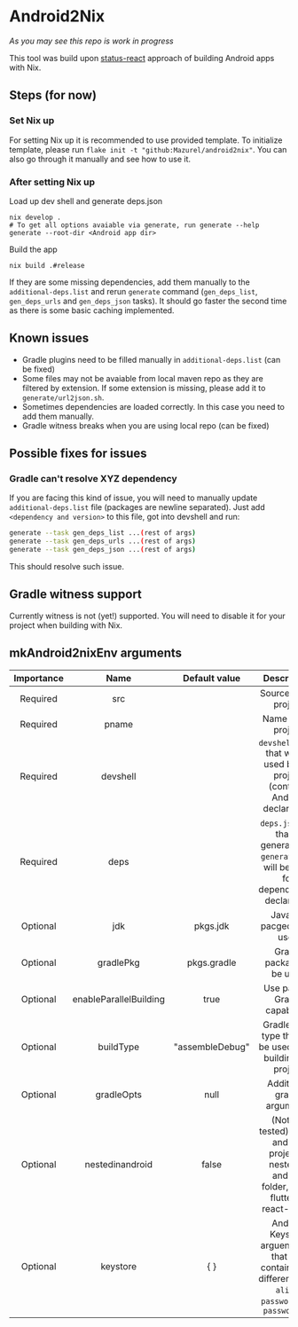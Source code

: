 # Android2Nix

*As you may see this repo is work in progress*

This tool was build upon [status-react](https://github.com/status-im/status-react/tree/develop/nix) approach of building Android apps with Nix.

## Steps (for now)

### Set Nix up 

For setting Nix up it is recommended to use provided template. To initialize template, please run `flake init -t "github:Mazurel/android2nix"`. You can also go through it manually and see how to use it.

### After setting Nix up

Load up dev shell and generate deps.json

```
nix develop .
# To get all options avaiable via generate, run generate --help
generate --root-dir <Android app dir>
```

Build the app
```
nix build .#release
```

If they are some missing dependencies, add them manually to the `additional-deps.list` and rerun `generate` command (`gen_deps_list`, `gen_deps_urls` and `gen_deps_json` tasks).
It should go faster the second time as there is some basic caching implemented.

## Known issues

- Gradle plugins need to be filled manually in `additional-deps.list` (can be fixed)
- Some files may not be avaiable from local maven repo as they are filtered by extension. If some extension is missing, please add it to `generate/url2json.sh`.
- Sometimes dependencies are loaded correctly. In this case you need to add them manually.
- Gradle witness breaks when you are using local repo (can be fixed)

## Possible fixes for issues

### Gradle can't resolve XYZ dependency

If you are facing this kind of issue, you will need to manually update `additional-deps.list` file (packages are newline separated).
Just add `<dependency and version>` to this file, got into devshell and run:

```bash
generate --task gen_deps_list ...(rest of args)
generate --task gen_deps_urls ...(rest of args)
generate --task gen_deps_json ...(rest of args)
```

This should resolve such issue.

## Gradle witness support

Currently witness is not (yet!) supported. You will need to disable it for your project when building with Nix.

## mkAndroid2nixEnv arguments

| Importance | Name                   | Default value   | Description                                                                                                 |
|:----------:|:----------------------:|:---------------:|:-----------------------------------------------------------------------------------------------------------:|
| Required   | src                    |                 | Source of the project                                                                                       |
| Required   | pname                  |                 | Name of the project                                                                                         |
| Required   | devshell               |                 | `devshell.toml` that will be used by the project (contains Android declaration)                             |
| Required   | deps                   |                 | `deps.json` file that is generated by `generate` that will be used for dependencies declaration             |
| Optional   | jdk                    | pkgs.jdk        | Java jdk pacged to be used                                                                                  |
| Optional   | gradlePkg              | pkgs.gradle     | Gradle package to be used                                                                                   |
| Optional   | enableParallelBuilding | true            | Use parallel Gradle capabilites                                                                             |
| Optional   | buildType              | "assembleDebug" | Gradle build type that will be used when building the project                                               |
| Optional   | gradleOpts             | null            | Additional gradle arguments                                                                                 |
| Optional   | nestedinandroid        | false           | (Not yet tested) Sets if android project is nested in android folder, like in flutter or react-native       |
| Optional   | keystore               | { }             | Android Keystore arguents. Set that can contain three different keys: `alias`, `password` and `passwordKey` |

